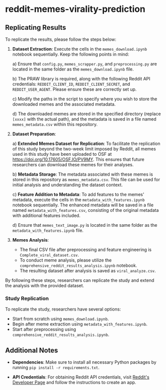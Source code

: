 # reddit-memes-virality-prediction

## Replicating Results

To replicate the results, please follow the steps below:

1. **Dataset Extraction**: Execute the cells in the `memes_download.ipynb` notebook sequentially. Keep the following points in mind:

    a) Ensure that `config.py`, `memes_scrapper.py`, and `preprocessing.py` are located in the same folder as the `memes_download.ipynb` file.

    b) The PRAW library is required, along with the following Reddit API credentials: `REDDIT_CLIENT_ID`, `REDDIT_CLIENT_SECRET`, and `REDDIT_USER_AGENT`. Please ensure these are correctly set up.

    c) Modify the paths in the script to specify where you wish to store the downloaded memes and the associated metadata.

    d) The downloaded memes are stored in the specified directory (replace `[xxxx]` with the actual path), and the metadata is saved in a file named `memes_metadata.csv` within this repository.

2. **Dataset Preparation**:
   
    a) **Extended Memes Dataset for Replication**: To facilitate the replication of this study beyond the two-week limit imposed by Reddit, all memes used in this study have been uploaded to OSF at https://doi.org/10.17605/OSF.IO/PV9MY. This ensures that future researchers can download these memes for their analyses.

    b) **Metadata Storage**: The metadata associated with these memes is stored in this repository as `memes_metadata.csv`. This file can be used for initial analysis and understanding the dataset context.
   
    c) **Feature Addition to Metadata**: To add features to the memes' metadata, execute the cells in the `metadata_with_features.ipynb` notebook sequentially. The enhanced metadata will be saved in a file named `metadata_with_features.csv`, consisting of the original metadata with additional features included.
   
    d) Ensure that `memes_text_image.py` is located in the same folder as the `metadata_with_features.ipynb` file.

3. **Memes Analysis**:
   
    - The final CSV file after preprocessing and feature engineering is `Complete_viral_dataset.csv`.
    - To conduct meme analysis, please utilize the `comprehensive_reddit_results_analysis.ipynb` notebook.
    - The resulting dataset after analysis is saved as `viral_analyze.csv`.

By following these steps, researchers can replicate the study and extend the analysis with the provided dataset.

### Study Replication

To replicate the study, researchers have several options:

- Start from scratch using `memes_download.ipynb`.
- Begin after meme extraction using `metadata_with_features.ipynb`.
- Start after preprocessing using `comprehensive_reddit_results_analysis.ipynb`.

## Additional Notes

- **Dependencies**: Make sure to install all necessary Python packages by running `pip install -r requirements.txt`.

- **API Credentials**: For obtaining Reddit API credentials, visit [Reddit's Developer Page](https://www.reddit.com/prefs/apps) and follow the instructions to create an app.
